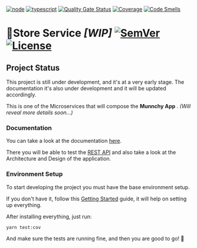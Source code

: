 [![node](https://img.shields.io/badge/node-16.14.2-green)]() [![typescript](https://img.shields.io/badge/typescript-4.5.5-blue)]()
[![Quality Gate Status](https://sonarcloud.io/api/project_badges/measure?project=fireheet_store-service&metric=alert_status)](https://sonarcloud.io/summary/new_code?id=fireheet_store-service) [![Coverage](https://sonarcloud.io/api/project_badges/measure?project=fireheet_store-service&metric=coverage)](https://sonarcloud.io/summary/new_code?id=fireheet_store-service) [![Code Smells](https://sonarcloud.io/api/project_badges/measure?project=fireheet_store-service&metric=code_smells)](https://sonarcloud.io/summary/new_code?id=fireheet_store-service)

# 🏬Store Service *[WIP]* [![SemVer](https://img.shields.io/github/v/release/fireheet/store-service?include_prereleases)](https://github.com/fireheet/store-service/releases/tag/v0.1.0-alpha) [![License](https://img.shields.io/github/license/fireheet/store-service)](https://github.com/fireheet/store-service/blob/main/LICENSE)

## Project Status

This project is still under development, and it's at a very early stage. The documentation it's also under development and it will be updated accordingly.

This is one of the Microservices that will compose the **Munnchy App** . *(Will reveal more details soon...)*

### Documentation 

You can take a look at the documentation [here](https://fireheet-store.readme.io/docs/getting-started).

There you will be able to test the [REST API](https://fireheet-store.readme.io/reference) and also take a look at the Architecture and Design of the application.

### Environment Setup

To start developing the project you must have the base environment setup.

If you don't have it, follow this [Getting Started](https://coda.io/d/_d7YJYrNEdKB/Installing-dependencies_suGEs)  guide, it will help on setting up everything.

After installing everything, just run:
```
yarn test:cov
```

And make sure the tests are running fine, and then you are good to go! 🚀
